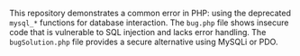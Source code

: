 This repository demonstrates a common error in PHP: using the deprecated `mysql_*` functions for database interaction.  The `bug.php` file shows insecure code that is vulnerable to SQL injection and lacks error handling.  The `bugSolution.php` file provides a secure alternative using MySQLi or PDO.